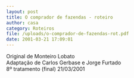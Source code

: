 ```yaml
---
layout: post
title: O comprador de fazendas - roteiro
author: casa
category: Roteiros
file: /uploads/o-comprador-de-fazendas-rot.pdf
date: 2001-03-21 17:09:01
---
```

Original de Monteiro Lobato\
Adaptação de Carlos Gerbase e Jorge Furtado\
8º tratamento (final) 21/03/2001